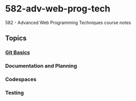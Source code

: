 # 582-adv-web-prog-tech
582 - Advanced Web Programming Techniques course notes

## Topics

### [Git Basics](git/README.md)

### Documentation and Planning

### Codespaces

### Testing
